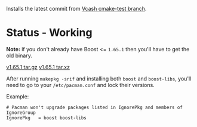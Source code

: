 Installs the latest commit from [Vcash cmake-test branch](https://github.com/openvcash/vcash/tree/cmake-test).

# Status - Working

**Note:** if you don't already have Boost <= `1.65.1` then you'll have to get the old binary.

[v1.65.1 tar.gz](https://git.archlinux.org/svntogit/packages.git/snapshot/packages-5fc518919bda598057817b2552dbb315369f5fd4.tar.gz)
[v1.65.1 tar.xz](https://git.archlinux.org/svntogit/packages.git/snapshot/packages-5fc518919bda598057817b2552dbb315369f5fd4.tar.xz)

After running `makepkg -srif` and installing both `boost` and `boost-libs`, you'll need to go to your `/etc/pacman.conf` and lock their versions.

Example:

```shell
# Pacman won't upgrade packages listed in IgnorePkg and members of IgnoreGroup
IgnorePkg   = boost boost-libs
```
